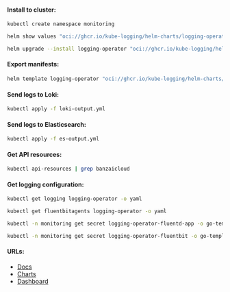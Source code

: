 #### Install to cluster:
```bash
kubectl create namespace monitoring
```
```bash
helm show values "oci://ghcr.io/kube-logging/helm-charts/logging-operator" > default-values.yml
```
```bash
helm upgrade --install logging-operator "oci://ghcr.io/kube-logging/helm-charts/logging-operator" -f values.yml -n monitoring
```

#### Export manifests:
```bash
helm template logging-operator "oci://ghcr.io/kube-logging/helm-charts/logging-operator" -f values.yml -n monitoring > manifests.yml
```

#### Send logs to Loki:
```bash
kubectl apply -f loki-output.yml
```

#### Send logs to Elasticsearch:
```bash
kubectl apply -f es-output.yml
```

#### Get API resources:
```bash
kubectl api-resources | grep banzaicloud
```

#### Get logging configuration:
```bash
kubectl get logging logging-operator -o yaml
```
```bash
kubectl get fluentbitagents logging-operator -o yaml
```
```bash
kubectl -n monitoring get secret logging-operator-fluentd-app -o go-template='{{index .data "fluentd.conf" | base64decode}}'
```
```bash
kubectl -n monitoring get secret logging-operator-fluentbit -o go-template='{{index .data "fluent-bit.conf" | base64decode}}'
```

#### URLs:
- [Docs](https://kube-logging.dev/docs/)
- [Charts](https://github.com/kube-logging/logging-operator/tree/master/charts/logging-operator)
- [Dashboard](https://grafana.com/grafana/dashboards/7752-logging-dashboard/)
